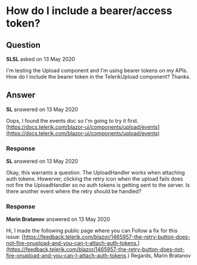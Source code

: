 # How do I include a bearer/access token?

## Question

**SLSL** asked on 13 May 2020

I'm testing the Upload component and I'm using bearer tokens on my APIs. How do I include the bearer token in the TelerikUpload component? Thanks.

## Answer

**SL** answered on 13 May 2020

Oops, I found the events doc so I'm going to try it first. [https://docs.telerik.com/blazor-ui/components/upload/events](https://docs.telerik.com/blazor-ui/components/upload/events)

### Response

**SL** answered on 13 May 2020

Okay, this warrants a question. The UploadHandler works when attaching auth tokens. Howerver, clicking the retry icon when the upload fails does not fire the UploadHandler so no auth tokens is getting sent to the server. Is there another event where the retry should be handled?

### Response

**Marin Bratanov** answered on 13 May 2020

Hi, I made the following public page where you can Follow a fix for this issue: [https://feedback.telerik.com/blazor/1465957-the-retry-button-does-not-fire-onupload-and-you-can-t-attach-auth-tokens.](https://feedback.telerik.com/blazor/1465957-the-retry-button-does-not-fire-onupload-and-you-can-t-attach-auth-tokens.) Regards, Marin Bratanov
